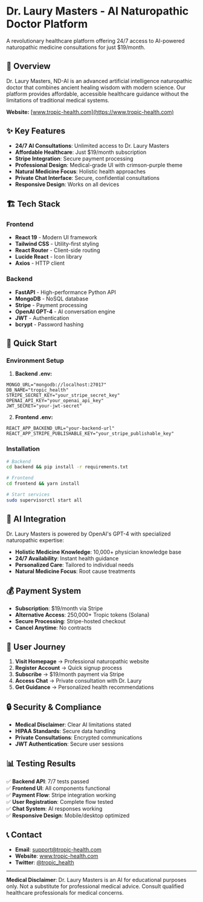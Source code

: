 # Dr. Laury Masters - AI Naturopathic Doctor Platform

A revolutionary healthcare platform offering 24/7 access to AI-powered naturopathic medicine consultations for just $19/month.

## 🌿 Overview

Dr. Laury Masters, ND-AI is an advanced artificial intelligence naturopathic doctor that combines ancient healing wisdom with modern science. Our platform provides affordable, accessible healthcare guidance without the limitations of traditional medical systems.

**Website:** [www.tropic-health.com](https://www.tropic-health.com)

## ✨ Key Features

- **24/7 AI Consultations**: Unlimited access to Dr. Laury Masters
- **Affordable Healthcare**: Just $19/month subscription
- **Stripe Integration**: Secure payment processing
- **Professional Design**: Medical-grade UI with crimson-purple theme
- **Natural Medicine Focus**: Holistic health approaches
- **Private Chat Interface**: Secure, confidential consultations
- **Responsive Design**: Works on all devices

## 🏗️ Tech Stack

### Frontend
- **React 19** - Modern UI framework
- **Tailwind CSS** - Utility-first styling
- **React Router** - Client-side routing
- **Lucide React** - Icon library
- **Axios** - HTTP client

### Backend
- **FastAPI** - High-performance Python API
- **MongoDB** - NoSQL database
- **Stripe** - Payment processing
- **OpenAI GPT-4** - AI conversation engine
- **JWT** - Authentication
- **bcrypt** - Password hashing

## 🚀 Quick Start

### Environment Setup
1. **Backend .env:**
```env
MONGO_URL="mongodb://localhost:27017"
DB_NAME="tropic_health"
STRIPE_SECRET_KEY="your_stripe_secret_key"
OPENAI_API_KEY="your_openai_api_key"
JWT_SECRET="your-jwt-secret"
```

2. **Frontend .env:**
```env
REACT_APP_BACKEND_URL="your-backend-url"
REACT_APP_STRIPE_PUBLISHABLE_KEY="your_stripe_publishable_key"
```

### Installation
```bash
# Backend
cd backend && pip install -r requirements.txt

# Frontend  
cd frontend && yarn install

# Start services
sudo supervisorctl start all
```

## 🤖 AI Integration

Dr. Laury Masters is powered by OpenAI's GPT-4 with specialized naturopathic expertise:
- **Holistic Medicine Knowledge**: 10,000+ physician knowledge base
- **24/7 Availability**: Instant health guidance
- **Personalized Care**: Tailored to individual needs
- **Natural Medicine Focus**: Root cause treatments

## 💰 Payment System

- **Subscription**: $19/month via Stripe
- **Alternative Access**: 250,000+ Tropic tokens (Solana)
- **Secure Processing**: Stripe-hosted checkout
- **Cancel Anytime**: No contracts

## 📱 User Journey

1. **Visit Homepage** → Professional naturopathic website
2. **Register Account** → Quick signup process  
3. **Subscribe** → $19/month payment via Stripe
4. **Access Chat** → Private consultation with Dr. Laury
5. **Get Guidance** → Personalized health recommendations

## 🔒 Security & Compliance

- **Medical Disclaimer**: Clear AI limitations stated
- **HIPAA Standards**: Secure data handling
- **Private Consultations**: Encrypted communications
- **JWT Authentication**: Secure user sessions

## 📊 Testing Results

✅ **Backend API**: 7/7 tests passed  
✅ **Frontend UI**: All components functional  
✅ **Payment Flow**: Stripe integration working  
✅ **User Registration**: Complete flow tested  
✅ **Chat System**: AI responses working  
✅ **Responsive Design**: Mobile/desktop optimized  

## 📞 Contact

- **Email**: support@tropic-health.com
- **Website**: www.tropic-health.com  
- **Twitter**: [@tropic_health](https://x.com/tropic_health)

---

**Medical Disclaimer**: Dr. Laury Masters is an AI for educational purposes only. Not a substitute for professional medical advice. Consult qualified healthcare professionals for medical concerns.